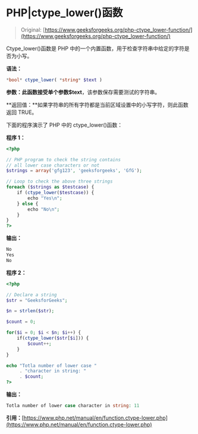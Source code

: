 # PHP|ctype_lower()函数

> Original: [https://www.geeksforgeeks.org/php-ctype_lower-function/](https://www.geeksforgeeks.org/php-ctype_lower-function/)

Ctype_lower()函数是 PHP 中的一个内置函数，用于检查字符串中给定的字符是否为小写。

**语法：**

```php
*bool* ctype_lower( *string* $text )
```

**参数：**此函数接受单个参数**$text**，该参数保存需要测试的字符串。

**返回值：**如果字符串的所有字符都是当前区域设置中的小写字符，则此函数返回 TRUE。

下面的程序演示了 PHP 中的 ctype_lower()函数：

**程序 1：**

```php
<?php 

// PHP program to check the string contains
// all lower case characters or not
$strings = array('gfg123', 'geeksforgeeks', 'GfG'); 

// Loop to check the above three strings
foreach ($strings as $testcase) { 
    if (ctype_lower($testcase)) { 
        echo "Yes\n"; 
    } else { 
        echo "No\n"; 
    } 
} 
?> 
```

**输出：**

```php
No
Yes
No

```

**程序 2：**

```php
<?php

// Declare a string
$str = "GeeksforGeeks"; 

$n = strlen($str); 

$count = 0;

for($i = 0; $i < $n; $i++) {
    if(ctype_lower($str[$i])) {
        $count++;
    }
}

echo "Totla number of lower case "
     . "character in string: "
     . $count;
?>
```

**输出：**

```php
Totla number of lower case character in string: 11

```

**引用：**[https://www.php.net/manual/en/function.ctype-lower.php](https://www.php.net/manual/en/function.ctype-lower.php)